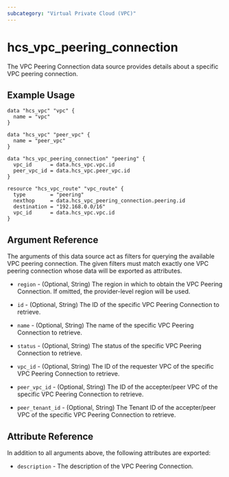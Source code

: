 ```yaml
---
subcategory: "Virtual Private Cloud (VPC)"
---
```


# hcs_vpc_peering_connection

The VPC Peering Connection data source provides details about a specific VPC peering connection.

## Example Usage

```hcl
data "hcs_vpc" "vpc" {
  name = "vpc"
}

data "hcs_vpc" "peer_vpc" {
  name = "peer_vpc"
}

data "hcs_vpc_peering_connection" "peering" {
  vpc_id      = data.hcs_vpc.vpc.id
  peer_vpc_id = data.hcs_vpc.peer_vpc.id
}

resource "hcs_vpc_route" "vpc_route" {
  type        = "peering"
  nexthop     = data.hcs_vpc_peering_connection.peering.id
  destination = "192.168.0.0/16"
  vpc_id      = data.hcs_vpc.vpc.id
}
```

## Argument Reference

The arguments of this data source act as filters for querying the available VPC peering connection. The given filters
must match exactly one VPC peering connection whose data will be exported as attributes.

* `region` - (Optional, String) The region in which to obtain the VPC Peering Connection. If omitted, the provider-level
  region will be used.

* `id` - (Optional, String) The ID of the specific VPC Peering Connection to retrieve.

* `name` - (Optional, String) The name of the specific VPC Peering Connection to retrieve.

* `status` - (Optional, String) The status of the specific VPC Peering Connection to retrieve.

* `vpc_id` - (Optional, String) The ID of the requester VPC of the specific VPC Peering Connection to retrieve.

* `peer_vpc_id` - (Optional, String) The ID of the accepter/peer VPC of the specific VPC Peering Connection to retrieve.

* `peer_tenant_id` - (Optional, String) The Tenant ID of the accepter/peer VPC of the specific VPC Peering Connection to
  retrieve.

## Attribute Reference

In addition to all arguments above, the following attributes are exported:

* `description` - The description of the VPC Peering Connection.
